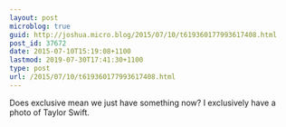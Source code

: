 ```yaml
---
layout: post
microblog: true
guid: http://joshua.micro.blog/2015/07/10/t619360177993617408.html
post_id: 37672
date: 2015-07-10T15:19:08+1100
lastmod: 2019-07-30T17:41:30+1100
type: post
url: /2015/07/10/t619360177993617408.html
---
```

Does exclusive mean we just have something now? I exclusively have a photo of Taylor Swift.

